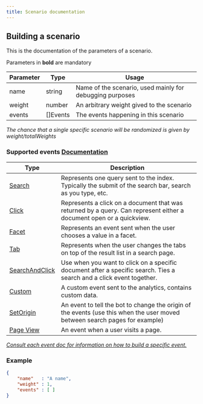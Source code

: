 ```yaml
---
title: Scenario documentation
---
```


## Building a scenario

This is the documentation of the parameters of a scenario.

Parameters in **bold** are mandatory

Parameter | Type | Usage
------------ | ------------- | ----------------
name | string | Name of the scenario, used mainly for debugging purposes
weight | number | An arbitrary weight gived to the scenario
events | []Events | The events happening in this scenario

*The chance that a single specific scenario will be randomized is given by weight/totalWeights*

### Supported events [Documentation](events.md)

Type | Description
------------ | -------------
[Search](events.md#Search) | Represents one query sent to the index. Typically the submit of the search bar, search as you type, etc.
[Click](events.md#Click) | Represents a click on a document that was returned by a query. Can represent either a document open or a quickview.
[Facet](events.md#Facet) | Represents an event sent when the user chooses a value in a facet.
[Tab](events.md#Tab) | Represents when the user changes the tabs on top of the result list in a search page.
[SearchAndClick](events.md#SearchAndClick) | Use when you want to click on a specific document after a specific search. Ties a search and a click event together.
[Custom](events.md#Custom) | A custom event sent to the analytics, contains custom data.
[SetOrigin](events.md#Origin) | An event to tell the bot to change the origin of the events (use this when the user moved between search pages for example)
[Page View](events.md#View) | An event when a user visits a page.

[*Consult each event doc for information on how to build a specific event.*](events.md)

### Example

```json
{
    "name"   : "A name",
    "weight" : 1,
    "events" : [ ]
}
```
